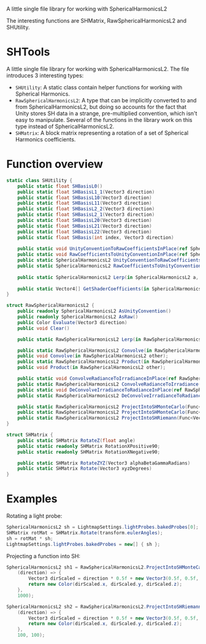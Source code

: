 A little single file library for working with SphericalHarmonicsL2

The interesting functions are SHMatrix, RawSphericalHarmonicsL2 and SHUtility.

# SHTools
A little single file library for working with SphericalHarmonicsL2. The file introduces 3 interesting types:
- `SHUtility`: A static class contain helper functions for working with Spherical Harmonics.
- `RawSphericalHarmonicsL2`: A type that can be implicitly converted to and from SphericalHarmonicsL2, but doing so accounts for the fact that Unity stores SH data in a strange, pre-multiplied convention, which isn't easy to manipulate. Several of the functions in the library work on this type instead of SphericalHarmonicsL2.
- `SHMatrix`: A block matrix representing a rotation of a set of Spherical Harmonics coefficients.

# Function overview

```cs
static class SHUtility {
    public static float SHBasisL0()
    public static float SHBasisL1_1(Vector3 direction)
    public static float SHBasisL10(Vector3 direction)
    public static float SHBasisL11(Vector3 direction)
    public static float SHBasisL2_2(Vector3 direction)
    public static float SHBasisL2_1(Vector3 direction)
    public static float SHBasisL20(Vector3 direction)
    public static float SHBasisL21(Vector3 direction)
    public static float SHBasisL22(Vector3 direction)
    public static float SHBasis(int index, Vector3 direction)
    
    public static void UnityConventionToRawCoefficientsInPlace(ref SphericalHarmonicsL2 sh)
    public static void RawCoefficientsToUnityConventionInPlace(ref SphericalHarmonicsL2 sh)
    public static SphericalHarmonicsL2 UnityConventionToRawCoefficients(in SphericalHarmonicsL2 sh)
    public static SphericalHarmonicsL2 RawCoefficientsToUnityConvention(in SphericalHarmonicsL2 sh)
    
    public static SphericalHarmonicsL2 Lerp(in SphericalHarmonicsL2 a, in SphericalHarmonicsL2 b, float t)
    
    public static Vector4[] GetShaderCoefficients(in SphericalHarmonicsL2 sh)
}

struct RawSphericalHarmonicsL2 {
    public readonly SphericalHarmonicsL2 AsUnityConvention()
    public readonly SphericalHarmonicsL2 AsRaw()
    public Color Evaluate(Vector3 direction)
    public void Clear()

    public static RawSphericalHarmonicsL2 Lerp(in RawSphericalHarmonicsL2 a, in RawSphericalHarmonicsL2 b, float t)

    public static RawSphericalHarmonicsL2 Convolve(in RawSphericalHarmonicsL2 a, in RawSphericalHarmonicsL2 b);
    public void Convolve(in RawSphericalHarmonicsL2 other);
    public static RawSphericalHarmonicsL2 Product(in RawSphericalHarmonicsL2 a, in RawSphericalHarmonicsL2 b);
    public void Product(in RawSphericalHarmonicsL2 other);

    public static void ConvolveRadianceToIrradianceInPlace(ref RawSphericalHarmonicsL2 sh)
    public static RawSphericalHarmonicsL2 ConvolveRadianceToIrradiance(in RawSphericalHarmonicsL2 sh)
    public static void DeConvolveIrradianceToRadianceInPlace(ref RawSphericalHarmonicsL2 sh)
    public static RawSphericalHarmonicsL2 DeConvolveIrradianceToRadiance(in RawSphericalHarmonicsL2 sh)

    public static RawSphericalHarmonicsL2 ProjectIntoSHMonteCarlo(Func<Vector3, Color> sphericalFunction, int sampleCount)
    public static RawSphericalHarmonicsL2 ProjectIntoSHMonteCarlo(Func<Vector3, Color> sphericalFunction, Func<int, Vector3> rngFunction, int sampleCount)
    public static RawSphericalHarmonicsL2 ProjectIntoSHRiemann(Func<Vector3, Color> sphericalFunction, int samplesPhi, int samplesTheta)
}

struct SHMatrix {
    public static SHMatrix RotateZ(float angle)
    public static readonly SHMatrix RotationXPositive90;
    public static readonly SHMatrix RotationXNegative90;

    public static SHMatrix RotateZYZ(Vector3 alphaBetaGammaRadians)
    public static SHMatrix Rotate(Vector3 xyzDegrees)
}
```

# Examples
Rotating a light probe:
```cs
SphericalHarmonicsL2 sh = LightmapSettings.lightProbes.bakedProbes[0];
SHMatrix rotMat = SHMatrix.Rotate(transform.eulerAngles);
sh = rotMat * sh;
LightmapSettings.lightProbes.bakedProbes = new[] { sh };
```

Projecting a function into SH:
```cs
SphericalHarmonicsL2 sh1 = RawSphericalHarmonicsL2.ProjectIntoSHMonteCarlo(
    (direction) => {
        Vector3 dirScaled = direction * 0.5f + new Vector3(0.5f, 0.5f, 0.5f);
        return new Color(dirScaled.x, dirScaled.y, dirScaled.z);
    },
    1000);

SphericalHarmonicsL2 sh2 = RawSphericalHarmonicsL2.ProjectIntoSHRiemann(
    (direction) => {
        Vector3 dirScaled = direction * 0.5f + new Vector3(0.5f, 0.5f, 0.5f);
        return new Color(dirScaled.x, dirScaled.y, dirScaled.z);
    },
    100, 100);
```
